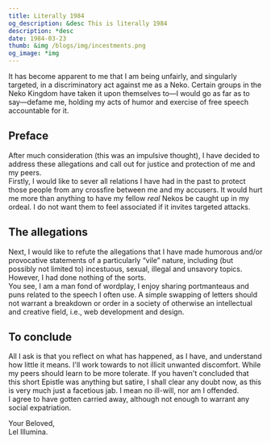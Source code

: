 ```yaml
---
title: Literally 1984
og_description: &desc This is literally 1984
description: *desc
date: 1984-03-23
thumb: &img /blogs/img/incestments.png
og_image: *img
---
```


It has become apparent to me that I am being unfairly, and singularly targeted, in a discriminatory act against me as a Neko. Certain groups in the Neko Kingdom have taken it upon themselves to—I would go as far as to say—defame me, holding my acts of humor and exercise of free speech accountable for it.

## Preface

After much consideration (this was an impulsive thought), I have decided to address these allegations and call out for justice and protection of me and my peers.  
Firstly, I would like to sever all relations I have had in the past to protect those people from any crossfire between me and my accusers. It would hurt me more than anything to have my fellow _real_ Nekos be caught up in my ordeal. I do not want them to feel associated if it invites targeted attacks.

## The allegations

Next, I would like to refute the allegations that I have made humorous and/or provocative statements of a particularly “vile” nature, including (but possibly not limited to) incestuous, sexual, illegal and unsavory topics. However, I had done nothing of the sorts.  
You see, I am a man fond of wordplay, I enjoy sharing portmanteaus and puns related to the speech I often use. A simple swapping of letters should not warrant a breakdown or order in a society of otherwise an intellectual and creative field, i.e., web development and design.

## To conclude

All I ask is that you reflect on what has happened, as I have, and understand how little it means. I'll work towards to not illicit unwanted discomfort. While my peers should learn to be more tolerate. If you haven't concluded that this short Epistle was anything but satire, I shall clear any doubt now, as this is very much just a facetious jab. I mean no ill-will, nor am I offended.  
I agree to have gotten carried away, although not enough to warrant any social expatriation.

Your Beloved,  
Lel Illumina.
